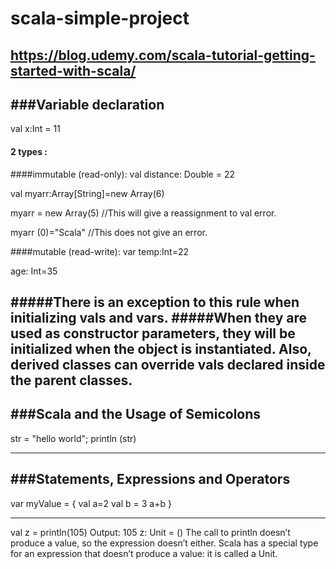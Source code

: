 # scala-simple-project

https://blog.udemy.com/scala-tutorial-getting-started-with-scala/
-----------------------
###Variable declaration
-------------------------

 val x:Int = 11

#### 2 types :
####immutable (read-only):
val distance: Double = 22

val myarr:Array[String]=new Array(6)

myarr = new Array(5) //This will give a reassignment to val error.

myarr (0)="Scala" //This does not give an error.

####mutable (read-write):
var temp:Int=22

age: Int=35

#####There is an exception to this rule when initializing vals and vars.
#####When they are used as constructor parameters, they will be initialized when the object is instantiated. Also, derived classes can override vals declared inside the parent classes.
-----------------------------
###Scala and the Usage of Semicolons
-------------------------

str = "hello world"; println (str)

------------------------
###Statements, Expressions and Operators
-------------------------

var myValue = {
  val a=2
  val b = 3
  a+b
}

-------

val z = println(105)
Output:
105
z: Unit = ()
The call to println doesn’t produce a value, so the expression doesn’t either. Scala has a special type for an expression that doesn’t produce a value: it is called a Unit.
